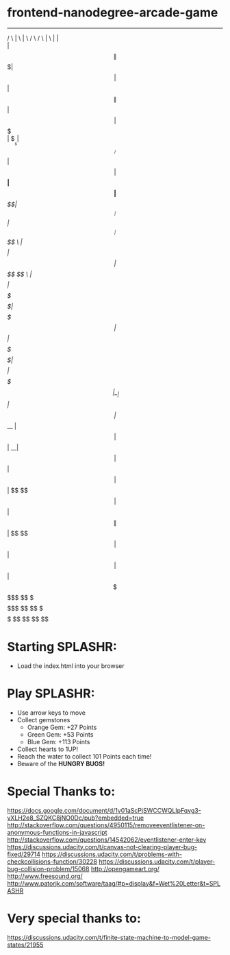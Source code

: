 frontend-nanodegree-arcade-game
===============================

   ______   _______   __         ______    ______   __    __  _______  
  /      \ |       \ |  \       /      \  /      \ |  \  |  \|       \
  |  $$$$$$\| $$$$$$$\| $$      |  $$$$$$\|  $$$$$$\| $$  | $$| $$$$$$$\
  | $$___\$$| $$__/ $$| $$      | $$__| $$| $$___\$$| $$__| $$| $$__| $$
   \$$    \ | $$    $$| $$      | $$    $$ \$$    \ | $$    $$| $$    $$
   _\$$$$$$\| $$$$$$$ | $$      | $$$$$$$$ _\$$$$$$\| $$$$$$$$| $$$$$$$\
  |  \__| $$| $$      | $$_____ | $$  | $$|  \__| $$| $$  | $$| $$  | $$
   \$$    $$| $$      | $$     \| $$  | $$ \$$    $$| $$  | $$| $$  | $$
    \$$$$$$  \$$       \$$$$$$$$ \$$   \$$  \$$$$$$  \$$   \$$ \$$   \$$



# Starting SPLASHR:
* Load the index.html into your browser

# Play SPLASHR:
* Use arrow keys to move
* Collect gemstones
  * Orange Gem: +27 Points
  * Green Gem:  +53 Points
  * Blue Gem:  +113 Points
* Collect hearts to 1UP!
* Reach the water to collect 101 Points each time!
* Beware of the **HUNGRY BUGS!**

# Special Thanks to:
https://docs.google.com/document/d/1v01aScPjSWCCWQLIpFqvg3-vXLH2e8_SZQKC8jNO0Dc/pub?embedded=true
http://stackoverflow.com/questions/4950115/removeeventlistener-on-anonymous-functions-in-javascript
http://stackoverflow.com/questions/14542062/eventlistener-enter-key
https://discussions.udacity.com/t/canvas-not-clearing-player-bug-fixed/29714
https://discussions.udacity.com/t/problems-with-checkcollisions-function/30228
https://discussions.udacity.com/t/player-bug-collision-problem/15068
http://opengameart.org/
http://www.freesound.org/
http://www.patorjk.com/software/taag/#p=display&f=Wet%20Letter&t=SPLASHR

# Very special thanks to:
https://discussions.udacity.com/t/finite-state-machine-to-model-game-states/21955
